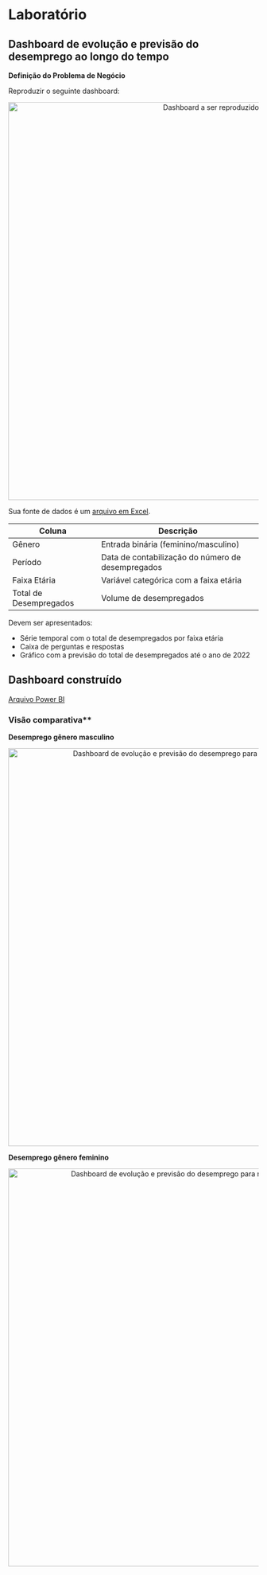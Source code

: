 # Laboratório
## Dashboard de evolução e previsão do desemprego ao longo do tempo

**Definição do Problema de Negócio**

Reproduzir o seguinte dashboard:
<center><img src="https://github.com/luizabizoni/power-bi-studies/blob/master/dsa-cap-05/Lab1/exercicio.png" alt ="Dashboard a ser reproduzido" width="800"></center>

Sua fonte de dados é um [arquivo em Excel](https://github.com/luizabizoni/power-bi-studies/blob/master/dsa-cap-05/Lab1/Desemprego-2010-2015.xlsx).

Coluna   | Descrição
--- | ---
Gênero | Entrada binária (feminino/masculino)
Período | Data de contabilização do número de desempregados
Faixa Etária | Variável categórica com a faixa etária
Total de Desempregados | Volume de desempregados

Devem ser apresentados:
- Série temporal com o total de desempregados por faixa etária
- Caixa de perguntas e respostas
- Gráfico com a previsão do total de desempregados até o ano de 2022

## Dashboard construído
[Arquivo Power BI](https://github.com/luizabizoni/power-bi-studies/blob/master/dsa-cap-05/Lab1/lab1.pbix)

### Visão comparativa**
**Desemprego gênero masculino**
<center><img src="https://github.com/luizabizoni/power-bi-studies/blob/master/dsa-cap-05/Lab1/masculino.PNG" alt ="Dashboard de evolução e previsão do desemprego para homens ao longo do tempo" width="800"></center>

**Desemprego gênero feminino**
<center><img src="https://github.com/luizabizoni/power-bi-studies/blob/master/dsa-cap-05/Lab1/feminino.PNG" alt ="Dashboard de evolução e previsão do desemprego para mulheres ao longo do tempo" width="800"></center>
